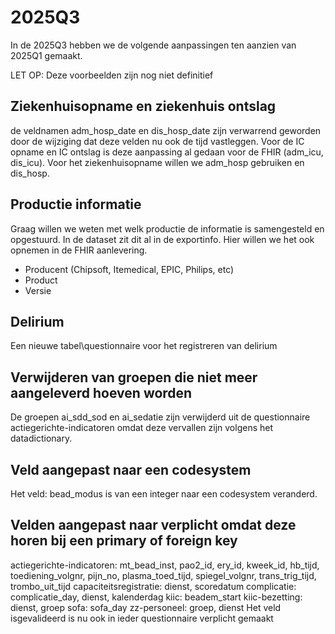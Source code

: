 # 2025Q3

In de 2025Q3 hebben we de volgende aanpassingen ten aanzien van 2025Q1 gemaakt.

LET OP: Deze voorbeelden zijn nog niet definitief

## Ziekenhuisopname en ziekenhuis ontslag
de veldnamen adm_hosp_date en dis_hosp_date zijn verwarrend geworden door de wijziging dat deze velden nu ook de tijd vastleggen. Voor de IC opname en IC ontslag is deze aanpassing al gedaan voor de FHIR (adm_icu, dis_icu). Voor het ziekenhuisopname willen we adm_hosp gebruiken en dis_hosp.  

## Productie informatie
Graag willen we weten met welk productie de informatie is samengesteld en opgestuurd. In de dataset zit dit al in de exportinfo. Hier willen we het ook opnemen in de FHIR aanlevering. 
* Producent (Chipsoft, Itemedical, EPIC, Philips, etc)
* Product
* Versie

## Delirium 
Een nieuwe tabel\questionnaire voor het registreren van delirium



## Verwijderen van groepen die niet meer aangeleverd hoeven worden
De groepen ai_sdd_sod en ai_sedatie zijn verwijderd uit de questionnaire actiegerichte-indicatoren omdat deze vervallen zijn volgens het datadictionary. 

## Veld aangepast naar een codesystem
Het veld: bead_modus is van een integer naar een codesystem veranderd.

## Velden aangepast naar verplicht omdat deze horen bij een primary of foreign key
actiegerichte-indicatoren: mt_bead_inst, pao2_id, ery_id, kweek_id, hb_tijd, toediening_volgnr, pijn_no, plasma_toed_tijd, spiegel_volgnr, trans_trig_tijd, trombo_uit_tijd
capaciteitsregistratie: dienst, scoredatum
complicatie: complicatie_day, dienst, kalenderdag
kiic: beadem_start
kiic-bezetting: dienst, groep
sofa: sofa_day
zz-personeel: groep, dienst
Het veld isgevalideerd is nu ook in ieder questionnaire verplicht gemaakt
